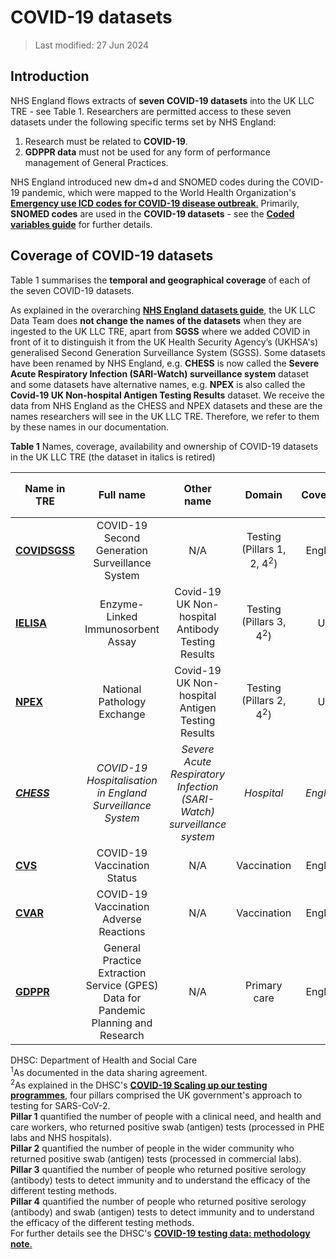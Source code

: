 # COVID-19 datasets
>Last modified: 27 Jun 2024
## Introduction  
NHS England flows extracts of **seven COVID-19 datasets** into the UK LLC TRE - see Table 1. Researchers are permitted access to these seven datasets under the following specific terms set by NHS England:
1. Research must be related to **COVID-19**.
2. **GDPPR data** must not be used for any form of performance management of General Practices.

NHS England introduced new dm+d and SNOMED codes during the COVID-19 pandemic, which were mapped to the World Health Organization's [**Emergency use ICD codes for COVID-19 disease outbreak**.](https://www.who.int/standards/classifications/classification-of-diseases/emergency-use-icd-codes-for-covid-19-disease-outbreak) Primarily, **SNOMED codes** are used in the **COVID-19 datasets** - see the [**Coded variables guide**](../Coding/coding_intro.md) for further details.

## Coverage of COVID-19 datasets
Table 1 summarises the **temporal and geographical coverage** of each of the seven COVID-19 datasets. 

As explained in the overarching [**NHS England datasets guide**](../NHSE_intro.md), the UK LLC Data Team does **not change the names of the datasets** when they are ingested to the UK LLC TRE, apart from **SGSS** where we added COVID in front of it to distinguish it from the UK Health Security Agency’s (UKHSA's) generalised Second Generation Surveillance System (SGSS). Some datasets have been renamed by NHS England, e.g. **CHESS** is now called the **Severe Acute Respiratory Infection (SARI-Watch) surveillance system** dataset and some datasets have alternative names, e.g. **NPEX** is also called the **Covid-19 UK Non-hospital Antigen Testing Results** dataset. We receive the data from NHS England as the CHESS and NPEX datasets and these are the names researchers will see in the UK LLC TRE. Therefore, we refer to them by these names in our documentation. 

**Table 1** Names, coverage, availability and ownership of COVID-19 datasets in the UK LLC TRE (the dataset in italics is retired)

| **Name in TRE**|**Full name**|**Other name**|**Domain**|**Coverage**|**From**|**Data available in TRE<sup>1</sup>**|**Owner**|
|---|:---:|:---:|:---:|:---:|:---:|:---:|:---:|
|[**COVIDSGSS**](../COVID%20datasets/COVIDSGSS/COVIDSGSS.ipynb)|COVID-19 Second Generation Surveillance System|N/A|Testing (Pillars 1, 2, 4<sup>2</sup>)|England|06/04/2020 onwards|06/04/2020 onwards|NHSE|
|[**IELISA**](../COVID%20datasets/IELISA/IELISA.ipynb)|Enzyme-Linked Immunosorbent Assay|Covid-19 UK Non-hospital Antibody Testing Results|Testing (Pillars 3, 4<sup>2</sup>)|UK|01/09/2020 onwards|01/09/2020 onwards|DHSC|
|[**NPEX**](../COVID%20datasets/NPEX/NPEX.ipynb)|National Pathology Exchange|Covid-19 UK Non-hospital Antigen Testing Results|Testing (Pillars 2, 4<sup>2</sup>)|UK|17/04/2020 onwards|17/04/2020 onwards|DHSC|
|[***CHESS***](../COVID%20datasets/CHESS/CHESS.ipynb)|*COVID-19 Hospitalisation in England Surveillance System*|*Severe Acute Respiratory Infection (SARI-Watch) surveillance system*|*Hospital*|*England*|*12/03/2020 to 01/10/2022*|*12/03/2020 to 01/10/2022*|*NHSE*|
|[**CVS**](../COVID%20datasets/CVS/CVS.ipynb)|COVID-19 Vaccination Status|N/A|Vaccination|England|08/12/2020 onwards|08/12/2020 onwards|NHSE|
|[**CVAR**](../COVID%20datasets/CVAR/CVAR.ipynb)|COVID-19 Vaccination Adverse Reactions|N/A|Vaccination|England|08/12/2020 onwards|08/12/2020 onwards|NHSE|
|[**GDPPR**](../COVID%20datasets/GDPPR/GDPPR.ipynb)|General Practice Extraction Service (GPES) Data for Pandemic Planning and Research|N/A|Primary care|England|01/06/2020 onwards|01/06/2020 onwards|NHSE||  

DHSC: Department of Health and Social Care  
<sup>1</sup>As documented in the data sharing agreement.  
<sup>2</sup>As explained in the DHSC's [**COVID-19 Scaling up our testing programmes**](https://assets.publishing.service.gov.uk/media/5e888f05e90e0707799498b3/coronavirus-covid-19-testing-strategy.pdf), four pillars comprised the UK government's approach to testing for SARS-CoV-2.   
**Pillar 1** quantified the number of people with a clinical need, and health and care workers, who returned positive swab (antigen) tests (processed in PHE labs and NHS hospitals).  
**Pillar 2** quantified the number of people in the wider community who returned positive swab (antigen) tests (processed in commercial labs).  
**Pillar 3** quantified the number of people who returned positive serology (antibody) tests to detect immunity and to understand the efficacy of the different testing methods.   
**Pillar 4** quantified the number of people who returned positive serology (antibody) and swab (antigen) tests to detect immunity and to understand the efficacy of the different testing methods.  
For further details see the DHSC's [**COVID-19 testing data: methodology note**.](https://www.gov.uk/government/publications/coronavirus-covid-19-testing-data-methodology/covid-19-testing-data-methodology-note)

